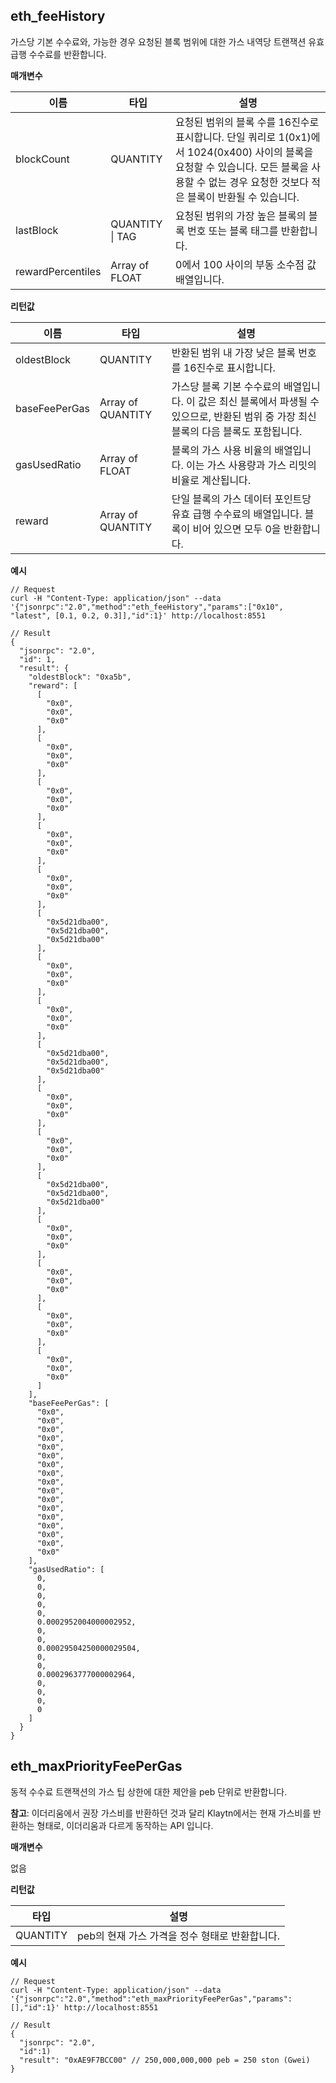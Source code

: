 ## eth_feeHistory<a id="eth_feehistory"></a>

가스당 기본 수수료와, 가능한 경우 요청된 블록 범위에 대한 가스 내역당 트랜잭션 유효 급행 수수료를 반환합니다.

**매개변수**

| 이름                | 타입                  | 설명                                                                                                                       |
| ----------------- | ------------------- | ------------------------------------------------------------------------------------------------------------------------ |
| blockCount        | QUANTITY            | 요청된 범위의 블록 수를 16진수로 표시합니다. 단일 쿼리로 1(0x1)에서 1024(0x400) 사이의 블록을 요청할 수 있습니다. 모든 블록을 사용할 수 없는 경우 요청한 것보다 적은 블록이 반환될 수 있습니다. |
| lastBlock         | QUANTITY &#124; TAG | 요청된 범위의 가장 높은 블록의 블록 번호 또는 블록 태그를 반환합니다.                                                                                 |
| rewardPercentiles | Array of FLOAT      | 0에서 100 사이의 부동 소수점 값 배열입니다.                                                                                              |


**리턴값**

| 이름            | 타입                | 설명                                                                              |
| ------------- | ----------------- | ------------------------------------------------------------------------------- |
| oldestBlock   | QUANTITY          | 반환된 범위 내 가장 낮은 블록 번호를 16진수로 표시합니다.                                              |
| baseFeePerGas | Array of QUANTITY | 가스당 블록 기본 수수료의 배열입니다. 이 값은 최신 블록에서 파생될 수 있으므로, 반환된 범위 중 가장 최신 블록의 다음 블록도 포함됩니다. |
| gasUsedRatio  | Array of FLOAT    | 블록의 가스 사용 비율의 배열입니다. 이는 가스 사용량과 가스 리밋의 비율로 계산됩니다.                               |
| reward        | Array of QUANTITY | 단일 블록의 가스 데이터 포인트당 유효 급행 수수료의 배열입니다. 블록이 비어 있으면 모두 0을 반환합니다.                    |


**예시**

```shell
// Request
curl -H "Content-Type: application/json" --data '{"jsonrpc":"2.0","method":"eth_feeHistory","params":["0x10", "latest", [0.1, 0.2, 0.3]],"id":1}' http://localhost:8551

// Result
{
  "jsonrpc": "2.0",
  "id": 1,
  "result": {
    "oldestBlock": "0xa5b",
    "reward": [
      [
        "0x0",
        "0x0",
        "0x0"
      ],
      [
        "0x0",
        "0x0",
        "0x0"
      ],
      [
        "0x0",
        "0x0",
        "0x0"
      ],
      [
        "0x0",
        "0x0",
        "0x0"
      ],
      [
        "0x0",
        "0x0",
        "0x0"
      ],
      [
        "0x5d21dba00",
        "0x5d21dba00",
        "0x5d21dba00"
      ],
      [
        "0x0",
        "0x0",
        "0x0"
      ],
      [
        "0x0",
        "0x0",
        "0x0"
      ],
      [
        "0x5d21dba00",
        "0x5d21dba00",
        "0x5d21dba00"
      ],
      [
        "0x0",
        "0x0",
        "0x0"
      ],
      [
        "0x0",
        "0x0",
        "0x0"
      ],
      [
        "0x5d21dba00",
        "0x5d21dba00",
        "0x5d21dba00"
      ],
      [
        "0x0",
        "0x0",
        "0x0"
      ],
      [
        "0x0",
        "0x0",
        "0x0"
      ],
      [
        "0x0",
        "0x0",
        "0x0"
      ],
      [
        "0x0",
        "0x0",
        "0x0"
      ]
    ],
    "baseFeePerGas": [
      "0x0",
      "0x0",
      "0x0",
      "0x0",
      "0x0",
      "0x0",
      "0x0",
      "0x0",
      "0x0",
      "0x0",
      "0x0",
      "0x0",
      "0x0",
      "0x0",
      "0x0",
      "0x0",
      "0x0"
    ],
    "gasUsedRatio": [
      0,
      0,
      0,
      0,
      0,
      0.0002952004000002952,
      0,
      0,
      0.00029504250000029504,
      0,
      0,
      0.0002963777000002964,
      0,
      0,
      0,
      0
    ]
  }
}
```


## eth_maxPriorityFeePerGas <a id="eth_maxpriorityfeepergas"></a>

동적 수수료 트랜잭션의 가스 팁 상한에 대한 제안을 peb 단위로 반환합니다.

**참고**: 이더리움에서 권장 가스비를 반환하던 것과 달리 Klaytn에서는 현재 가스비를 반환하는 형태로, 이더리움과 다르게 동작하는 API 입니다.

**매개변수**

없음

**리턴값**

| 타입       | 설명                           |
| -------- | ---------------------------- |
| QUANTITY | peb의 현재 가스 가격을 정수 형태로 반환합니다. |

**예시**

```shell
// Request
curl -H "Content-Type: application/json" --data '{"jsonrpc":"2.0","method":"eth_maxPriorityFeePerGas","params":[],"id":1}' http://localhost:8551

// Result
{
  "jsonrpc": "2.0",
  "id":1)
  "result": "0xAE9F7BCC00" // 250,000,000,000 peb = 250 ston (Gwei)
}
```

